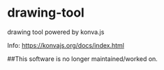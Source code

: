 # drawing-tool
drawing tool powered by konva.js


Info: https://konvajs.org/docs/index.html

##This software is no longer maintained/worked on.
